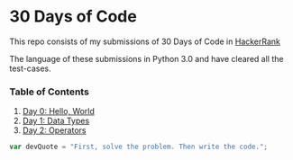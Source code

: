 # 30 Days of Code

This repo consists of my submissions of 30 Days of Code in [HackerRank](https://www.hackerrank.com)

The language of these submissions in Python 3.0 and have cleared all the test-cases.

### Table of Contents

1. [Day 0: Hello, World](/Day%200/)
2. [Day 1: Data Types](/Day%201/)
3. [Day 2: Operators](/Day%202/)

```javascript
var devQuote = "First, solve the problem. Then write the code.";
```
